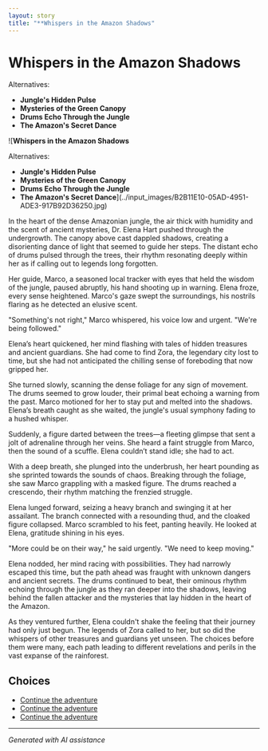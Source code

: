 ```yaml
---
layout: story
title: "**Whispers in the Amazon Shadows"
---
```


# **Whispers in the Amazon Shadows**

Alternatives:

* **Jungle's Hidden Pulse**
* **Mysteries of the Green Canopy**
* **Drums Echo Through the Jungle**
* **The Amazon's Secret Dance**

![**Whispers in the Amazon Shadows**

Alternatives:

* **Jungle's Hidden Pulse**
* **Mysteries of the Green Canopy**
* **Drums Echo Through the Jungle**
* **The Amazon's Secret Dance**](../input_images/B2B11E10-05AD-4951-ADE3-917B92D36250.jpg)

In the heart of the dense Amazonian jungle, the air thick with humidity and the scent of ancient mysteries, Dr. Elena Hart pushed through the undergrowth. The canopy above cast dappled shadows, creating a disorienting dance of light that seemed to guide her steps. The distant echo of drums pulsed through the trees, their rhythm resonating deeply within her as if calling out to legends long forgotten.

Her guide, Marco, a seasoned local tracker with eyes that held the wisdom of the jungle, paused abruptly, his hand shooting up in warning. Elena froze, every sense heightened. Marco's gaze swept the surroundings, his nostrils flaring as he detected an elusive scent.

"Something's not right," Marco whispered, his voice low and urgent. "We're being followed."

Elena’s heart quickened, her mind flashing with tales of hidden treasures and ancient guardians. She had come to find Zora, the legendary city lost to time, but she had not anticipated the chilling sense of foreboding that now gripped her.

She turned slowly, scanning the dense foliage for any sign of movement. The drums seemed to grow louder, their primal beat echoing a warning from the past. Marco motioned for her to stay put and melted into the shadows. Elena’s breath caught as she waited, the jungle's usual symphony fading to a hushed whisper.

Suddenly, a figure darted between the trees—a fleeting glimpse that sent a jolt of adrenaline through her veins. She heard a faint struggle from Marco, then the sound of a scuffle. Elena couldn’t stand idle; she had to act.

With a deep breath, she plunged into the underbrush, her heart pounding as she sprinted towards the sounds of chaos. Breaking through the foliage, she saw Marco grappling with a masked figure. The drums reached a crescendo, their rhythm matching the frenzied struggle.

Elena lunged forward, seizing a heavy branch and swinging it at her assailant. The branch connected with a resounding thud, and the cloaked figure collapsed. Marco scrambled to his feet, panting heavily. He looked at Elena, gratitude shining in his eyes.

"More could be on their way," he said urgently. "We need to keep moving."

Elena nodded, her mind racing with possibilities. They had narrowly escaped this time, but the path ahead was fraught with unknown dangers and ancient secrets. The drums continued to beat, their ominous rhythm echoing through the jungle as they ran deeper into the shadows, leaving behind the fallen attacker and the mysteries that lay hidden in the heart of the Amazon.

As they ventured further, Elena couldn't shake the feeling that their journey had only just begun. The legends of Zora called to her, but so did the whispers of other treasures and guardians yet unseen. The choices before them were many, each path leading to different revelations and perils in the vast expanse of the rainforest.


## Choices

* [Continue the adventure](./20221113_162250.md)
* [Continue the adventure](./20221013_170405.md)
* [Continue the adventure](./477085949_1376430796875724_8916528934155297778_n.md)


---
*Generated with AI assistance*
